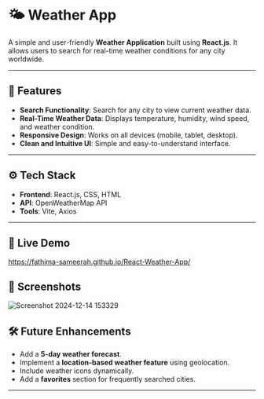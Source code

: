 # 🌤 Weather App

A simple and user-friendly **Weather Application** built using **React.js**. It allows users to search for real-time weather conditions for any city worldwide.  

---

## 📌 Features

- **Search Functionality**: Search for any city to view current weather data.  
- **Real-Time Weather Data**: Displays temperature, humidity, wind speed, and weather condition.  
- **Responsive Design**: Works on all devices (mobile, tablet, desktop).  
- **Clean and Intuitive UI**: Simple and easy-to-understand interface.  

---

## ⚙️ Tech Stack

- **Frontend**: React.js, CSS, HTML 
- **API**: OpenWeatherMap API  
- **Tools**: Vite, Axios  

---

## 🚀 Live Demo
 https://fathima-sameerah.github.io/React-Weather-App/



## 🎨 Screenshots  
![Screenshot 2024-12-14 153329](https://github.com/user-attachments/assets/8b7cb547-cc2a-4e7c-9ba0-34825e8fbfd3)


## 🛠 Future Enhancements  

- Add a **5-day weather forecast**.  
- Implement a **location-based weather feature** using geolocation.  
- Include weather icons dynamically.  
- Add a **favorites** section for frequently searched cities.  

---
